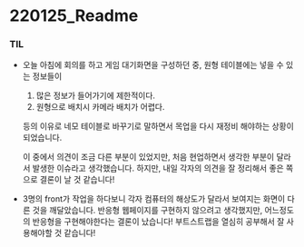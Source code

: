 # 220125_Readme

### TIL

* 오늘 아침에 회의를 하고 게임 대기화면을 구성하던 중, 원형 테이블에는 넣을 수 있는 정보들이 

  1. 많은 정보가 들어가기에 제한적이다.
  2. 원형으로 배치시 카메라 배치가 어렵다.

  등의 이유로 네모 테이블로 바꾸기로 말하면서 목업을 다시 재정비 해야하는 상황이 되었습니다.

  이 중에서 의견이 조금 다른 부분이 있었지만, 처음 현업하면서 생각한 부분이 달라서 발생한 이슈라고 생각했습니다. 하지만, 내일 각자의 의견을 잘 정리해서 좋은 쪽으로 결론이 날 것 같습니다!

* 3명의 front가 작업을 하다보니 각자 컴퓨터의 해상도가 달라서 보여지는 화면이 다른 것을 깨달았습니다. 반응형 웹페이지를 구현하지 않으려고 생각했지만, 어느정도의 반응형을 구현해야한다는 결론이 났습니다! 부트스트랩을 열심히 공부해서 잘 사용해야할 것 같습니다!